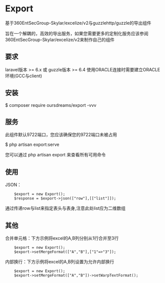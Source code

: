 # Export
基于360EntSecGroup-Skylar/excelize/v2与guzzlehttp/guzzle的导出组件

旨在一个解耦的，高效的导出服务，如果您需要更多的定制化服务应该参阅360EntSecGroup-Skylar/excelize/v2来制作自己的组件

## 要求
laravel版本 >= 6.x 或 guzzle版本 >= 6.4
使用ORACLE连接时需要建立ORACLE环境(GCC与client)

## 安装
$ composer require oursdreams/export -vvv

## 服务
此组件默认9722端口，您应该确保您的9722端口未被占用

$ php artisan export:serve

您可以通过 php artisan export 来查看所有可用命令

## 使用
JSON：

        $export = new Export();
        $response = $export->json(["row"],[["list"]]);
        
通过传递row与list来指定表头与表身,注意此处list应为二维数组

## 其他
合并单元格：下方示例将excel的A,B列分别从1行合并至3行

        $export = new Export();
        $export->setMergeFormat(["A","B"],["1"=>"3"]);
        
内部换行：下方示例将excel的A,B列设置为允许内部换行

        $export = new Export();
        $export->setMergeFormat(["A","B"])->setWarpTextFormat();
        
        